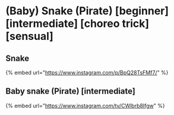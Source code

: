 # (Baby) Snake (Pirate) \[beginner] \[intermediate] \[choreo trick] \[sensual]

## Snake

{% embed url="https://www.instagram.com/p/BpQ28TsFMf7/" %}

## Baby snake (Pirate) \[intermediate]

{% embed url="https://www.instagram.com/tv/CWlbrb8Ifgw" %}
